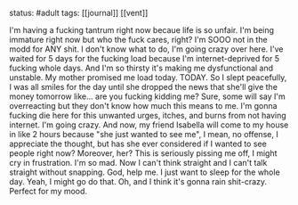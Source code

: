 status: #adult 
tags: [[journal]] [[vent]]

I'm having a fucking tantrum right now becaue life is so unfair. I'm being immature right now but who the fuck cares, right? I'm SOOO not in the modd for ANY shit. I don't know what to do, I'm going crazy over here. I've waited for 5 days for the fucking load because I'm internet-deprived for 5 fucking whole days. And I'm so thirsty it's making me dysfunctional and unstable. My mother promised me load today. TODAY. So I slept peacefully, I was all smiles for the day until she dropped the news that she'll give the money tomorrow like... are you fucking kidding me? Sure, some will say I'm overreacting but they don't know how much this means to me. I'm gonna fucking die here for this unwanted urges, itches, and burns from not having internet. I'm going crazy. And now, my friend Isabella will come to my house in like 2 hours because "she just wanted to see me", I mean, no offense, I appreciate the thought, but has she ever considered if I wanted to see people right now? Moreover, her? This is seriously pissing me off, I might cry in frustration. I'm so mad. Now I can't think straight and I can't talk straight without snapping. God, help me. I just want to sleep for the whole day. Yeah, I might go do that. Oh, and I think it's gonna rain shit-crazy. Perfect for my mood.